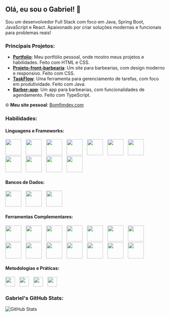 ## Olá, eu sou o Gabriel! 👋

Sou um desenvolvedor Full Stack com foco em Java, Spring Boot, JavaScript e React. Apaixonado por criar soluções modernas e funcionais para problemas reais!

### Principais Projetos:
- **[Portfolio](https://github.com/Bomfimdev/Portfolio)**: Meu portfólio pessoal, onde mostro meus projetos e habilidades. Feito com HTML e CSS.
- **[Projeto-front-barbearia](https://github.com/Bomfimdev/Projeto-front-barbearia)**: Um site para barbearias, com design moderno e responsivo. Feito com CSS.
- **[TaskFlow](https://github.com/Bomfimdev/TaskFlow)**: Uma ferramenta para gerenciamento de tarefas, com foco em produtividade. Feito com Java.
- **[Barber-app](https://github.com/Bomfimdev/Barber-app)**: Um app para barbearias, com funcionalidades de agendamento. Feito com TypeScript.

🌐 **Meu site pessoal**: [Bomfimdev.com](https://bomfimdev.com/)

### Habilidades:
#### Linguagens e Frameworks:
<span style="display: inline-block; margin-right: 10px;"><img src="https://cdn.jsdelivr.net/gh/devicons/devicon/icons/java/java-original.svg" width="50" height="50"/></span>
<span style="display: inline-block; margin-right: 10px;"><img src="https://cdn.jsdelivr.net/gh/devicons/devicon/icons/spring/spring-original.svg" width="50" height="50"/></span>
<span style="display: inline-block; margin-right: 10px;"><img src="https://cdn.jsdelivr.net/gh/devicons/devicon/icons/quarkus/quarkus-original.svg" width="50" height="50"/></span>
<span style="display: inline-block; margin-right: 10px;"><img src="https://cdn.jsdelivr.net/gh/devicons/devicon/icons/javascript/javascript-original.svg" width="50" height="50"/></span>
<span style="display: inline-block; margin-right: 10px;"><img src="https://cdn.jsdelivr.net/gh/devicons/devicon/icons/react/react-original.svg" width="50" height="50"/></span>
<span style="display: inline-block; margin-right: 10px;"><img src="https://cdn.jsdelivr.net/gh/devicons/devicon/icons/angularjs/angularjs-original.svg" width="50" height="50"/></span>
<span style="display: inline-block; margin-right: 10px;"><img src="https://cdn.jsdelivr.net/gh/devicons/devicon/icons/typescript/typescript-original.svg" width="50" height="50"/></span>
<span style="display: inline-block; margin-right: 10px;"><img src="https://cdn.jsdelivr.net/gh/devicons/devicon/icons/html5/html5-original.svg" width="50" height="50"/></span>
<span style="display: inline-block; margin-right: 10px;"><img src="https://cdn.jsdelivr.net/gh/devicons/devicon/icons/css3/css3-original.svg" width="50" height="50"/></span>
<span style="display: inline-block; margin-right: 10px;"><img src="https://cdn.jsdelivr.net/gh/devicons/devicon@latest/icons/tailwindcss/tailwindcss-original-wordmark.svg" width="50" height="50"/></span>
<span style="display: inline-block; margin-right: 10px;"><img src="https://cdn.jsdelivr.net/gh/devicons/devicon/icons/bootstrap/bootstrap-original.svg" width="50" height="50"/></span>

#### Bancos de Dados:
<span style="display: inline-block; margin-right: 10px;"><img src="https://cdn.jsdelivr.net/gh/devicons/devicon/icons/postgresql/postgresql-original.svg" width="50" height="50"/></span>
<span style="display: inline-block; margin-right: 10px;"><img src="https://cdn.jsdelivr.net/gh/devicons/devicon/icons/mysql/mysql-original.svg" width="50" height="50"/></span>
<span style="display: inline-block; margin-right: 10px;"><img src="https://cdn.jsdelivr.net/gh/devicons/devicon/icons/mongodb/mongodb-original.svg" width="50" height="50"/></span>

#### Ferramentas Complementares:
<span style="display: inline-block; margin-right: 10px;"><img src="https://cdn.jsdelivr.net/gh/devicons/devicon/icons/git/git-original.svg" width="50" height="50"/></span>
<span style="display: inline-block; margin-right: 10px;"><img src="https://cdn.jsdelivr.net/gh/devicons/devicon/icons/github/github-original.svg" width="50" height="50"/></span>
<span style="display: inline-block; margin-right: 10px;"><img src="https://cdn.jsdelivr.net/gh/devicons/devicon/icons/gitlab/gitlab-original.svg" width="50" height="50"/></span>
<span style="display: inline-block; margin-right: 10px;"><img src="https://cdn.jsdelivr.net/gh/devicons/devicon/icons/bitbucket/bitbucket-original.svg" width="50" height="50"/></span>
<span style="display: inline-block; margin-right: 10px;"><img src="https://cdn.jsdelivr.net/gh/devicons/devicon/icons/maven/maven-original.svg" width="50" height="50"/></span>
<span style="display: inline-block; margin-right: 10px;"><img src="https://cdn.jsdelivr.net/gh/devicons/devicon@latest/icons/gradle/gradle-original.svg" width="50" height="50"/></span>
<span style="display: inline-block; margin-right: 10px;"><img src="https://cdn.jsdelivr.net/gh/devicons/devicon/icons/postman/postman-original.svg" width="50" height="50"/></span>
<span style="display: inline-block; margin-right: 10px;"><img src="https://cdn.jsdelivr.net/gh/devicons/devicon/icons/sonarqube/sonarqube-original.svg" width="50" height="50"/></span>
<span style="display: inline-block; margin-right: 10px;"><img src="https://cdn.jsdelivr.net/gh/devicons/devicon/icons/junit/junit-original.svg" width="50" height="50"/></span>
<span style="display: inline-block; margin-right: 10px;"><img src="https://cdn.jsdelivr.net/gh/devicons/devicon/icons/docker/docker-original.svg" width="50" height="50"/></span>
<span style="display: inline-block; margin-right: 10px;"><img src="https://cdn.jsdelivr.net/gh/devicons/devicon/icons/jenkins/jenkins-original.svg" width="50" height="50"/></span>
<span style="display: inline-block; margin-right: 10px;"><img src="https://cdn.jsdelivr.net/gh/devicons/devicon/icons/kubernetes/kubernetes-plain.svg" width="50" height="50"/></span>
<span style="display: inline-block; margin-right: 10px;"><img src="https://cdn.jsdelivr.net/gh/devicons/devicon/icons/github/github-original.svg" width="50" height="50"/></span>
<span style="display: inline-block; margin-right: 10px;"><img src="https://cdn.jsdelivr.net/gh/devicons/devicon@latest/icons/amazonwebservices/amazonwebservices-original-wordmark.svg" width="50" height="50"/></span>

#### Metodologias e Práticas:
<span style="display: inline-block; margin-right: 10px;"><img src="https://img.shields.io/badge/-Scrum-333333?style=flat&logo=scrumalliance" height="30"/></span>
<span style="display: inline-block; margin-right: 10px;"><img src="https://img.shields.io/badge/-Kanban-333333?style=flat&logo=kanban" height="30"/></span>
<span style="display: inline-block; margin-right: 10px;"><img src="https://img.shields.io/badge/-TDD-333333?style=flat" height="30"/></span>
<span style="display: inline-block; margin-right: 10px;"><img src="https://img.shields.io/badge/-Clean%20Code-333333?style=flat" height="30"/></span>

### Gabriel's GitHub Stats:
![GitHub Stats](https://github-readme-stats.vercel.app/api?username=Bomfimdev&show_icons=true&theme=radical)
